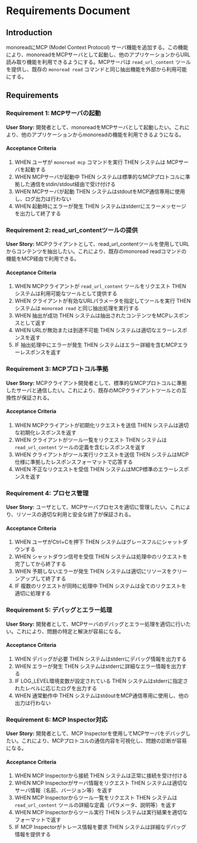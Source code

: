 # Requirements Document

## Introduction

monoreadにMCP (Model Context Protocol) サーバ機能を追加する。この機能により、monoreadをMCPサーバとして起動し、他のアプリケーションからURL読み取り機能を利用できるようにする。MCPサーバは `read_url_content` ツールを提供し、既存の `monoread read` コマンドと同じ抽出機能を外部から利用可能にする。

## Requirements

### Requirement 1: MCPサーバの起動

**User Story:** 開発者として、monoreadをMCPサーバとして起動したい。これにより、他のアプリケーションからmonoreadの機能を利用できるようになる。

#### Acceptance Criteria

1. WHEN ユーザが `monoread mcp` コマンドを実行 THEN システムは MCPサーバを起動する
2. WHEN MCPサーバが起動中 THEN システムは標準的なMCPプロトコルに準拠した通信をstdin/stdout経由で受け付ける
3. WHEN MCPサーバが起動 THEN システムはstdoutをMCP通信専用に使用し、ログ出力は行わない
4. WHEN 起動時にエラーが発生 THEN システムはstderrにエラーメッセージを出力して終了する

### Requirement 2: read_url_contentツールの提供

**User Story:** MCPクライアントとして、read_url_contentツールを使用してURLからコンテンツを抽出したい。これにより、既存のmonoread readコマンドの機能をMCP経由で利用できる。

#### Acceptance Criteria

1. WHEN MCPクライアントが `read_url_content` ツールをリクエスト THEN システムは利用可能なツールとして提供する
2. WHEN クライアントが有効なURLパラメータを指定してツールを実行 THEN システムは `monoread read` と同じ抽出処理を実行する
3. WHEN 抽出が成功 THEN システムは抽出されたコンテンツをMCPレスポンスとして返す
4. WHEN URLが無効または到達不可能 THEN システムは適切なエラーレスポンスを返す
5. IF 抽出処理中にエラーが発生 THEN システムはエラー詳細を含むMCPエラーレスポンスを返す

### Requirement 3: MCPプロトコル準拠

**User Story:** MCPクライアント開発者として、標準的なMCPプロトコルに準拠したサーバと通信したい。これにより、既存のMCPクライアントツールとの互換性が保証される。

#### Acceptance Criteria

1. WHEN MCPクライアントが初期化リクエストを送信 THEN システムは適切な初期化レスポンスを返す
2. WHEN クライアントがツール一覧をリクエスト THEN システムは `read_url_content` ツールの定義を含むレスポンスを返す
3. WHEN クライアントがツール実行リクエストを送信 THEN システムはMCP仕様に準拠したレスポンスフォーマットで応答する
4. WHEN 不正なリクエストを受信 THEN システムはMCP標準のエラーレスポンスを返す

### Requirement 4: プロセス管理

**User Story:** ユーザとして、MCPサーバプロセスを適切に管理したい。これにより、リソースの適切な利用と安全な終了が保証される。

#### Acceptance Criteria

1. WHEN ユーザがCtrl+Cを押下 THEN システムはグレースフルにシャットダウンする
2. WHEN シャットダウン信号を受信 THEN システムは処理中のリクエストを完了してから終了する
3. WHEN 予期しないエラーが発生 THEN システムは適切にリソースをクリーンアップして終了する
4. IF 複数のリクエストが同時に処理中 THEN システムは全てのリクエストを適切に処理する

### Requirement 5: デバッグとエラー処理

**User Story:** 開発者として、MCPサーバのデバッグとエラー処理を適切に行いたい。これにより、問題の特定と解決が容易になる。

#### Acceptance Criteria

1. WHEN デバッグが必要 THEN システムはstderrにデバッグ情報を出力する
2. WHEN エラーが発生 THEN システムはstderrに詳細なエラー情報を出力する
3. IF LOG_LEVEL環境変数が設定されている THEN システムはstderrに指定されたレベルに応じたログを出力する
4. WHEN 通常動作中 THEN システムはstdoutをMCP通信専用に使用し、他の出力は行わない

### Requirement 6: MCP Inspector対応

**User Story:** 開発者として、MCP Inspectorを使用してMCPサーバをデバッグしたい。これにより、MCPプロトコルの通信内容を可視化し、問題の診断が容易になる。

#### Acceptance Criteria

1. WHEN MCP Inspectorから接続 THEN システムは正常に接続を受け付ける
2. WHEN MCP Inspectorがサーバ情報をリクエスト THEN システムは適切なサーバ情報（名前、バージョン等）を返す
3. WHEN MCP Inspectorからツール一覧をリクエスト THEN システムは `read_url_content` ツールの詳細な定義（パラメータ、説明等）を返す
4. WHEN MCP Inspectorからツール実行 THEN システムは実行結果を適切なフォーマットで返す
5. IF MCP Inspectorがトレース情報を要求 THEN システムは詳細なデバッグ情報を提供する